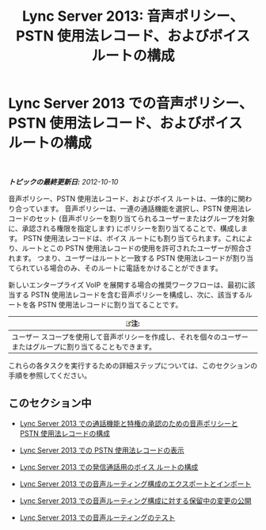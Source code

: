 ﻿---
title: 'Lync Server 2013: 音声ポリシー、PSTN 使用法レコード、およびボイス ルートの構成'
TOCTitle: 音声ポリシー、PSTN 使用法レコード、およびボイス ルートの構成
ms:assetid: 1e5a15f9-6f42-4dc6-baaa-24daf54afc4d
ms:mtpsurl: https://technet.microsoft.com/ja-jp/library/Gg398272(v=OCS.15)
ms:contentKeyID: 48271456
ms.date: 05/19/2016
mtps_version: v=OCS.15
ms.translationtype: HT
---

# Lync Server 2013 での音声ポリシー、PSTN 使用法レコード、およびボイス ルートの構成

 

_**トピックの最終更新日:** 2012-10-10_

音声ポリシー、PSTN 使用法レコード、およびボイス ルートは、一体的に関わり合っています。 音声ポリシーは、一連の通話機能を選択し、PSTN 使用法レコードのセット (音声ポリシーを割り当てられるユーザーまたはグループを対象に、承認される権限を指定します) にポリシーを割り当てることで、構成します。 PSTN 使用法レコードは、ボイス ルートにも割り当てられます。これにより、ルートとこの PSTN 使用法レコードの使用を許可されたユーザーが照合されます。 つまり、ユーザーはルートと一致する PSTN 使用法レコードが割り当てられている場合のみ、そのルートに電話をかけることができます。

新しいエンタープライズ VoIP を展開する場合の推奨ワークフローは、最初に該当する PSTN 使用法レコードを含む音声ポリシーを構成し、次に、該当するルートを各 PSTN 使用法レコードに割り当てることです。

<table>
<thead>
<tr class="header">
<th><img src="images/Gg412781.note(OCS.15).gif" title="note" alt="note" />注:</th>
</tr>
</thead>
<tbody>
<tr class="odd">
<td>ユーザー スコープを使用して音声ポリシーを作成し、それを個々のユーザーまたはグループに割り当てることもできます。</td>
</tr>
</tbody>
</table>


これらの各タスクを実行するための詳細ステップについては、このセクションの手順を参照してください。

## このセクション中

  - [Lync Server 2013 での通話機能と特権の承認のための音声ポリシーと PSTN 使用法レコードの構成](lync-server-2013-configuring-voice-policies-and-pstn-usage-records-to-authorize-calling-features-and-privileges.md)

  - [Lync Server 2013 での PSTN 使用法レコードの表示](lync-server-2013-view-pstn-usage-records.md)

  - [Lync Server 2013 での発信通話用のボイス ルートの構成](lync-server-2013-configuring-voice-routes-for-outbound-calls.md)

  - [Lync Server 2013 での音声ルーティング構成のエクスポートとインポート](lync-server-2013-exporting-and-importing-voice-routing-configuration.md)

  - [Lync Server 2013 での音声ルーティング構成に対する保留中の変更の公開](lync-server-2013-publish-pending-changes-to-the-voice-routing-configuration.md)

  - [Lync Server 2013 での音声ルーティングのテスト](lync-server-2013-test-voice-routing.md)

